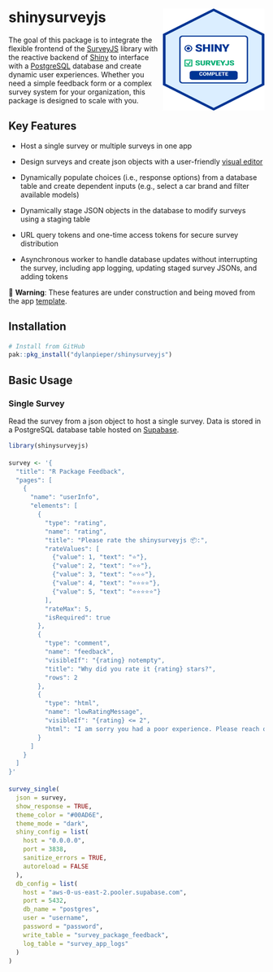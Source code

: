# shinysurveyjs<img src="man/figures/SSJS-Hex.svg" align="right" width="200" height="200"/>

The goal of this package is to integrate the flexible frontend of the [SurveyJS](https://surveyjs.io/) library with the reactive backend of [Shiny](https://shiny.posit.co/) to interface with a [PostgreSQL](https://www.postgresql.org/) database and create dynamic user experiences. Whether you need a simple feedback form or a complex survey system for your organization, this package is designed to scale with you.

## Key Features

-   Host a single survey or multiple surveys in one app

-   Design surveys and create json objects with a user-friendly [visual editor](https://surveyjs.io/create-free-survey)

-   Dynamically populate choices (i.e., response options) from a database table and create dependent inputs (e.g., select a car brand and filter available models)

-   Dynamically stage JSON objects in the database to modify surveys using a staging table

-   URL query tokens and one-time access tokens for secure survey distribution

-   Asynchronous worker to handle database updates without interrupting the survey, including app logging, updating staged survey JSONs, and adding tokens

🚧 **Warning**: These features are under construction and being moved from the app [template](https://github.com/dylanpieper/ShinySurveyJS-Template).

## Installation

``` r
# Install from GitHub
pak::pkg_install("dylanpieper/shinysurveyjs")
```

## Basic Usage

### Single Survey

Read the survey from a json object to host a single survey. Data is stored in a PostgreSQL database table hosted on [Supabase](https://supabase.com/).

``` r
library(shinysurveyjs)

survey <- '{
  "title": "R Package Feedback",
  "pages": [
    {
      "name": "userInfo",
      "elements": [
        {
          "type": "rating",
          "name": "rating",
          "title": "Please rate the shinysurveyjs 📦:",
          "rateValues": [
            {"value": 1, "text": "⭐"},
            {"value": 2, "text": "⭐⭐"},
            {"value": 3, "text": "⭐⭐⭐"},
            {"value": 4, "text": "⭐⭐⭐⭐"},
            {"value": 5, "text": "⭐⭐⭐⭐⭐"}
          ],
          "rateMax": 5,
          "isRequired": true
        },
        {
          "type": "comment",
          "name": "feedback",
          "visibleIf": "{rating} notempty",
          "title": "Why did you rate it {rating} stars?",
          "rows": 2
        },
        {
          "type": "html",
          "name": "lowRatingMessage",
          "visibleIf": "{rating} <= 2",
          "html": "I am sorry you had a poor experience. Please reach out to me at <b>dylanpieper@gmail.com</b> so I can help improve your experience."
        }
      ]
    }
  ]
}'

survey_single(
  json = survey,
  show_response = TRUE,
  theme_color = "#00AD6E",
  theme_mode = "dark",
  shiny_config = list(
    host = "0.0.0.0",
    port = 3838,
    sanitize_errors = TRUE,
    autoreload = FALSE
  ),
  db_config = list(
    host = "aws-0-us-east-2.pooler.supabase.com",
    port = 5432,
    db_name = "postgres",
    user = "username",
    password = "password",
    write_table = "survey_package_feedback",
    log_table = "survey_app_logs"
  )
)
```
